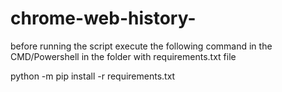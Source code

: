# chrome-web-history-
before running the script execute the following command in the CMD/Powershell in the folder with requirements.txt file 

python -m pip install -r requirements.txt 

